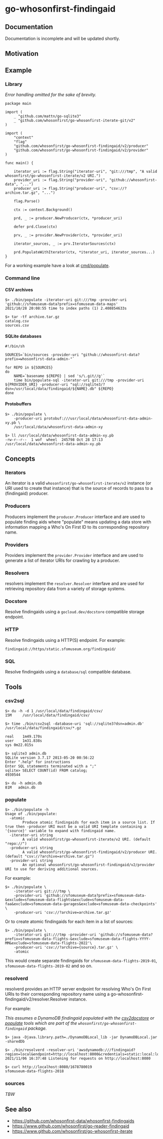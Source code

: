 # go-whosonfirst-findingaid

## Documentation

Documentation is incomplete and will be updated shortly.

## Motivation

## Example

### Library

_Error handling omitted for the sake of brevity._

```
package main

import (
	_ "github.com/mattn/go-sqlite3"
	_ "github.com/whosonfirst/go-whosonfirst-iterate-git/v2"
)

import (
	"context"
	"flag"
	"github.com/whosonfirst/go-whosonfirst-findingaid/v2/producer"
	"github.com/whosonfirst/go-whosonfirst-findingaid/v2/provider"
)

func main() {

	iterator_uri := flag.String("iterator-uri", "git:///tmp", "A valid whosonfirst/go-whosonfirst-iterate/v2 URI.")
	provider_uri := flag.String("provider-uri", "github://whosonfirst-data", "...")
	producer_uri := flag.String("producer-uri", "csv://?archive.tar.gz", "...")

	flag.Parse()

	ctx := context.Background()

	prd, _ := producer.NewProducer(ctx, *producer_uri)

	defer prd.Close(ctx)

	prv, _ := provider.NewProvider(ctx, *provider_uri)

	iterator_sources, _ := prv.IteratorSources(ctx)

	prd.PopulateWithIterator(ctx, *iterator_uri, iterator_sources...)
}
```

For a working example have a look at [cmd/populate](cmd/populate/main.go).

### Command line

#### CSV archives

```
$> ./bin/populate -iterator-uri git:///tmp -provider-uri 'github://sfomuseum-data?prefix=sfomuseum-data-maps'
2021/10/28 20:08:55 time to index paths (1) 2.408854633s

$> tar -tf archive.tar.gz 
catalog.csv
sources.csv
```

#### SQLite databases

```
#!/bin/sh

SOURCES=`bin/sources -provider-uri "github://whosonfirst-data?prefix=whosonfirst-data-admin-"`

for REPO in ${SOURCES}
do
    NAME=`basename ${REPO} | sed 's/\.git//g'`
    time bin/populate-sql -iterator-uri git:///tmp -provider-uri ${PROVIDER_URI} -producer-uri "sql://sqlite3/?dsn=/usr/local/data/findingaid/${NAME}.db" ${REPO}
done
```

#### Protobuffers

```
$> ./bin/populate \
	-producer-uri protobuf:///usr/local/data/whosonfirst-data-admin-xy.pb \
	/usr/local/data/whosonfirst-data-admin-xy

$> ll /usr/local/data/whosonfirst-data-admin-xy.pb 
-rw-r--r--  1 wof  wheel  245798 Oct 28 17:13 /usr/local/data/whosonfirst-data-admin-xy.pb
```

## Concepts

### Iterators

An iterator is a valid `whosonfirst/go-whosonfirst-iterate/v2` instance (or URI used to create that instance) that is the source of records to pass to a (findingaid) producer.

### Producers

Producers implement the `producer.Producer` interface and are used to populate finding aids where "populate" means updating a data store with information mapping a Who's On First ID to its corresponding repository name.

### Providers

Providers implement the `provider.Provider` interface and are used to generate a list of iterator URIs for crawling by a producer.

### Resolvers

resolvers implement the `resolver.Resolver` interfave and are used for retrieving repository data from a variety of storage systems.

### Docstore

Resolve findingaids using a `gocloud.dev/docstore` compatible storage endpoint.

### HTTP

Resolve findingaids using a HTTP(S) endpoint. For example:

```
findingaid://https/static.sfomuseum.org/findingaid/
```

### SQL

Resolve findingaids using a `database/sql` compatible database.

## Tools

### csv2sql

```
$> du -h -d 1 /usr/local/data/findingaid/csv/
15M     /usr/local/data/findingaid/csv/

$> time ./bin/csv2sql -database-uri 'sql://sqlite3?dsn=admin.db' /usr/local/data/findingaid/csv/*.gz

real	1m49.170s
user	1m31.838s
sys	0m22.015s

$> sqlite3 admin.db 
SQLite version 3.7.17 2013-05-20 00:56:22
Enter ".help" for instructions
Enter SQL statements terminated with a ";"
sqlite> SELECT COUNT(id) FROM catalog;
4930544

$> du -h admin.db 
81M   admin.db
```

### populate

```
$> ./bin/populate -h
Usage of ./bin/populate:
  -atomic
    	Produce atomic findingaids for each item in a source list. If true then -producer URI must be a valid URI template containing a '{source}' variable to expand with findingaid name.
  -iterator-uri string
    	A valid whosonfirst/go-whosonfirst-iterate/v2 URI. (default "repo://")
  -producer-uri string
    	A valid whosonfirst/go-whosonfirst-findingaid/v2/producer URI. (default "csv://?archive=archive.tar.gz")
  -provider-uri string
    	An optional whosonfirst/go-whosonfirst-findingaid/v2/provider URI to use for deriving additional sources.
```

For example:

```
$> ./bin/populate \
	-iterator-uri git:///tmp \
	-provider-uri 'github://sfomuseum-data?prefix=sfomuseum-data-&exclude=sfomuseum-data-flights&exclude=sfomuseum-data-faa&exclude=sfomuseum-data-garages&exclude=sfomuseum-data-checkpoints' \
	-producer-uri 'csv://?archive=archive.tar.gz'

```

Or to create atomic findingaids for each item in a list of sources:

```
$> ./bin/populate \
	-iterator-uri git:///tmp -provider-uri 'github://sfomuseum-data?prefix=sfomuseum-data-flights-&exclude=sfomuseum-data-flights-YYYY-MM&exclude=sfomuseum-data-flights-2022'\
	-producer-uri 'csv://?archive={source}.tar.gz' \
	-atomic
```

This would create separate findingaids for `sfomuseum-data-flights-2019-01`, `sfomuseum-data-flights-2019-02` and so on.

### resolverd

resolverd provides an HTTP server endpoint for resolving Who's On First URIs to their corresponding repository name using a go-whosonfirst-findingaid/v2/resolver.Resolver instance.

For example:

_This assumes a DynamoDB findingaid populated with the [csv2docstore](https://github.com/whosonfirst/go-whosonfirst-findingaid/tree/main/cmd/csv2docstore) or [populate](https://github.com/whosonfirst/go-whosonfirst-findingaid/tree/main/cmd/populate) tools which are part of the `whosonfirst/go-whosonfirst-findingaid` package._

```
$> java -Djava.library.path=./DynamoDBLocal_lib -jar DynamoDBLocal.jar -sharedDb

$> ./bin/resolverd -resolver-uri 'awsdynamodb:///findingaid?region=local&endpoint=http://localhost:8000&credentials=static:local:local:local&partition_key=id'
2021/11/06 16:37:48 Listening for requests on http://localhost:8080

$> curl http://localhost:8080/1678780019
sfomuseum-data-flights-2018
```

### sources

_TBW_

## See also

* https://github.com/whosonfirst-data/whosonfirst-findingaids
* https://www.github.com/whosonfirst/go-reader-findingaid
* https://www.github.com/whosonfirst/go-whosonfirst-iterate